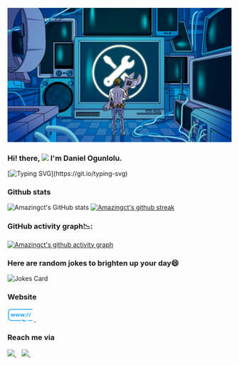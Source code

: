 ![](tech.gif)

### Hi! there, <img src="https://raw.githubusercontent.com/MartinHeinz/MartinHeinz/master/wave.gif" width="30px"> I'm Daniel Ogunlolu.


[![Typing SVG](https://readme-typing-svg.demolab.com?font=Fira+Code&pause=1000&color=F71F1F&width=435&lines=IOT;Embedded+Systems;and+AI+Engineer.;Founder%2C+Ace+Embedded+Nigeria+LTD.)](https://git.io/typing-svg)

### Github stats
![Amazingct's GitHub stats](https://github-readme-stats.vercel.app/api?username=Amazingct&show_icons=true&theme=algolia)
[![Amazingct's github streak](https://github-readme-streak-stats.herokuapp.com/?user=Amazingct&theme=blue-green)](https://github.com/judeleonard/github-readme-streak-stats)
### GitHub activity graph📉:
[![Amazingct's github activity graph](https://activity-graph.herokuapp.com/graph?username=Amazingct&theme=react-dark)](https://github.com/judeleonard/github-readme-activity-graph)

### Here are random jokes to brighten up your day:smile:
![Jokes Card](https://readme-jokes.vercel.app/api?hideBorder&theme=solidBlue&color=%2394bcc&aColor=%23bbdb51)

### Website 
<a href="https://www.aceembedded.io">                                                                               
<img src="web.png" width="60px">                   
</a>&nbsp;&nbsp;   

   
### Reach me via

<a href="https://www.linkedin.com/in/daniel-ogunlolu-falcon">
<img src="https://img.shields.io/badge/Daniel Ogunlolu-0077B5?style=for-the-badge&logo=LinkedIn&logoColor=white" />
</a>&nbsp;&nbsp;

<a href="mailto:ogunloludaniel98@gmail.com">
<img src="https://img.shields.io/badge/Gmail-D14836?style=for-the-badge&logo=gmail&logoColor=white" />
</a>&nbsp;&nbsp;

